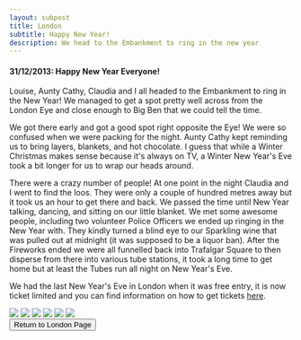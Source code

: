 ```yaml
---
layout: subpost
title: London
subtitle: Happy New Year!
description: We head to the Embankment to ring in the new year
---
```


<h4>31/12/2013: Happy New Year Everyone!</h4>

Louise, Aunty Cathy, Claudia and I all headed to the Embankment to ring in the New Year! We managed to get a spot pretty well across from the London Eye and close enough to Big Ben that we could tell the time. 

We got there early and got a good spot right opposite the Eye! We were so confused when we were packing for the night. Aunty Cathy kept reminding us to bring layers, blankets, and hot chocolate. I guess that while a Winter Christmas makes sense because it's always on TV, a Winter New Year's Eve took a bit longer for us to wrap our heads around. 

There were a crazy number of people! At one point in the night Claudia and I went to find the loos. They were only a couple of hundred metres away but it took us an hour to get there and back. We passed the time until New Year talking, dancing, and sitting on our little blanket. We met some awesome people, including two volunteer Police Officers we ended up ringing in the New Year with. They kindly turned a blind eye to our Sparkling wine that was pulled out at midnight (it was supposed to be a liquor ban). After the Fireworks ended we were all funnelled back into Trafalgar Square to then disperse from there into various tube stations, it took a long time to get home but at least the Tubes run all night on New Year's Eve.

We had the last New Year's Eve in London when it was free entry, it is now ticket limited and you can find information on how to get tickets <a target="_blank" href="https://www.timeout.com/london/things-to-do/new-years-eve-fireworks-in-london-how-to-get-tickets?package_page=78246">here</a>.

<img src="https://lh3.googleusercontent.com/RmX-B9ucGyVveBkl8GyQ-sMy7ZSus081onxmHrKVDfz3L9PbI66hFzYr8J87Lg7D_XYmDW-4NPrjKPepNbADmp0hE70c6oLIat0nhyTPvaDAUnint6_sxSo1vXYwFGzkBSrlN2QSgAw=w2400" class="image1">
<img src="https://lh3.googleusercontent.com/HtxbmXVZGSUDIt_vsEnxo8N1zpioOoEvbYhlnAX8z3R-ToVznd56egCzyV2FIxGSvMYiamOv2re-YVe1oj8PfPzA3Go_WLV0DRYNLOBTF4to4D0sViZkS9p-UOC9IdhyGm6Z10UDw2Y=w2400" class="image1">
<img src="https://lh3.googleusercontent.com/podiHhEshYo-yDGe_oKTUejuB9ib_fMHcLV414gnPKb35Rzkqq_wnqBVPjNg_FDLNGRoLKuH-diULn7623AgtNN5kukweIdqiz3wqljBKVuaIOTzjzvV03SQFOn91Gt6Qt3e0aRD5W0=w2400" class="image1">
<img src="https://lh3.googleusercontent.com/UTcc8vqETD2kzD3u2qisFH0RsVmcQKcc0s7wWfzGuur1rCd9Nf2xFCWl53ePi8D23M6W4Y-5TGNToD06bjurilIHWcg_EqkJVSu3_X-0Vp_PNSg4TEcNOtFjQdl9hIQcsPklJ9TEEws=w2400" class="image1">
<img src="https://lh3.googleusercontent.com/VnJRYNHLINLHwN3v3NzQCidQ1f9BM18ac7koAEpAukFaDI_LxJWv_t7KIhoyQxxSIGIXliH2UtZwbeEWwZi2RZjZdbsEAncZOxwn9TfkAHUBtqugJYPysjg0dd_8ridgaDmpfHkBk2s=w2400" class="image1">
<img src="https://lh3.googleusercontent.com/v1mnJLfyNKLFsBz_TPMQ9csVB3NPYNwAL9rU4VmSTPOkuYQPAe8DgFL_eHa14GqUuhN5ml1XB55ZhP1vo_fF7st-WXQOuwOljYuyOqnBooe2SAkfN6CDp6zmJWsRk2ER89GE1EfMkis=w2400" class="image1">

<div class="wrapper">
  <input type="button" class="button" value="Return to London Page" onclick="self.close()">
</div>

